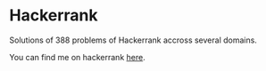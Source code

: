 # Hackerrank
Solutions of 388 problems of Hackerrank accross several domains.

You can find me on hackerrank [here](https://hackerrank.com/rajatgoyal715).
